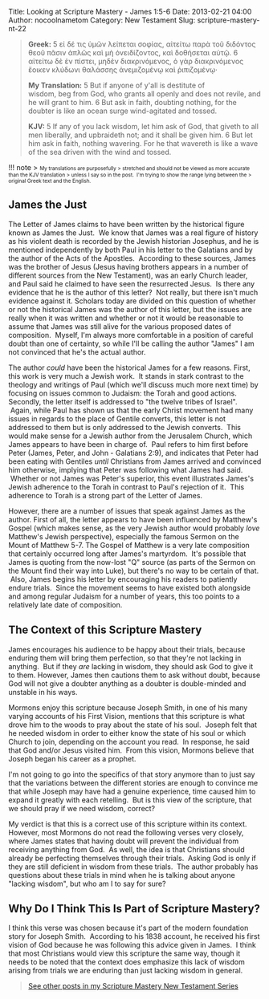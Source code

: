 Title: Looking at Scripture Mastery - James 1:5-6
Date: 2013-02-21 04:00
Author: nocoolnametom
Category: New Testament
Slug: scripture-mastery-nt-22

> **Greek:**
>  <span>5</span> εἰ δέ τις ὑμῶν λείπεται σοφίας, αἰτείτω παρὰ τοῦ
>  διδόντος θεοῦ πᾶσιν ἁπλῶς καὶ μὴ ὀνειδίζοντος, καὶ δοθήσεται αὐτῷ.
>  <span>6</span> αἰτείτω δὲ ἐν πίστει, μηδὲν διακρινόμενος, ὁ γὰρ
>  διακρινόμενος ἔοικεν κλύδωνι θαλάσσης ἀνεμιζομένῳ καὶ ῥιπιζομένῳ·
>
> **My Translation:**
>  <span>5</span> But if anyone of y'all is destitute of
>  wisdom, beg from God, who grants all openly and does not
>  revile, and he will grant to him.
>  <span>6</span> But ask in faith, doubting nothing, for
>  the doubter is like an ocean surge wind-agitated and
>  tossed.
>
> **KJV:**
>  <span>5</span> If any of you lack wisdom, let him ask of God, that
>  giveth to all men liberally, and upbraideth not; and it shall be
>  given him.
>  <span>6</span> But let him ask in faith, nothing wavering. For he
>  that wavereth is like a wave of the sea driven with the wind and
>  tossed.

!!! note
    > <span style="font-size: x-small;">My translations are purposefully
    > stretched and should not be viewed as more accurate than the KJV translation
    > unless I say so in the post.  I'm trying to show the range lying between the
    > original Greek text and the English.</span>

James the Just
--------------

The Letter of James claims to have been written by the historical figure
known as James the Just.  We know that James was a real figure of history as
his violent death is recorded by the Jewish historian Josephus, and he is
mentioned independently by both Paul in his letter to the Galatians and by the
author of the Acts of the Apostles.  According to these sources, James was the
brother of Jesus (Jesus having brothers appears in a number of different sources
from the New Testament), was an early Church leader, and Paul said he claimed to
have seen the resurrected Jesus.  Is there any evidence that he is the
author of this letter?  Not really, but there isn't much evidence against it.
Scholars today are divided on this question of whether or not the historical James was
the author of this letter, but the issues are really when it was written
and whether or not it would be reasonable to assume that James was still alive for
the various proposed dates of composition.  Myself, I'm always more
comfortable in a position of careful doubt than one of certainty, so while I'll be
calling the author "James" I am not convinced that he's the actual author.

The author *could* have been the historical James for a few reasons.
First, this work is very much a Jewish work.  It stands in stark contrast to
the theology and writings of Paul (which we'll discuss much more next time)
by focusing on issues common to Judaism: the Torah and good actions.
Secondly, the letter itself is addressed to "the twelve tribes of Israel".  Again,
while Paul has shown us that the early Christ movement had many issues in regards
to the place of Gentile converts, this letter is not addressed to them but is
only addressed to the Jewish converts.  This would make sense for a Jewish
author from the Jerusalem Church, which James appears to have been in charge
of.  Paul refers to him first before Peter (James, Peter, and John - Galatians
2:9), and indicates that Peter had been eating with Gentiles *until* Christians
from James arrived and convinced him otherwise, implying that Peter was following
what James had said.  Whether or not James was Peter's superior, this event
illustrates James's Jewish adherence to the Torah in contrast to
Paul's rejection of it.  This adherence to Torah is a strong part of the
Letter of James.

However, there are a number of issues that speak against James as the
author. First of all, the letter appears to have been influenced by Matthew's
Gospel (which makes sense, as the very Jewish author would probably *love*
Matthew's Jewish perspective), especially the famous Sermon on the Mount of
Matthew 5-7. The Gospel of Matthew is a very late composition that certainly
occurred long after James's martyrdom.  It's possible that James is quoting from the
now-lost "Q" source (as parts of the Sermon on the Mount find their way into
Luke), but there's no way to be certain of that.  Also, James begins his letter
by encouraging his readers to patiently endure trials.  Since the movement
seems to have existed both alongside and among regular Judaism for a number of
years, this too points to a relatively late date of composition.

The Context of this Scripture Mastery
-------------------------------------

James encourages his audience to be happy about their trials, because
enduring them will bring them perfection, so that they're not lacking in
anything.  But if they *are* lacking in wisdom, they should ask God to give it to
them. However, James then cautions them to ask without doubt, because God
will not give a doubter anything as a doubter is double-minded and unstable in
his ways.

Mormons enjoy this scripture because Joseph Smith, in one of his many
varying accounts of his First Vision, mentions that this scripture is what
drove him to the woods to pray about the state of his soul.  Joseph felt that he
needed wisdom in order to either know the state of his soul or which Church to
join, depending on the account you read.  In response, he said that God
and/or Jesus visited him.  From this vision, Mormons believe that Joseph began his
career as a prophet.

I'm not going to go into the specifics of that story anymore than to
just say that the variations between the different stories are enough to
convince me that while Joseph may have had a genuine experience, time caused him to
expand it greatly with each retelling.  But is this view of the scripture, that
we should pray if we need wisdom, correct?

My verdict is that this is a correct use of this scripture within its
context. However, most Mormons do not read the following verses very closely,
where James states that having doubt will prevent the individual from receiving
anything from God.  As well, the idea is that Christians should already be
perfecting themselves through their trials.  Asking God is only if they are still
deficient in wisdom from these trials.  The author probably has questions about
these trials in mind when he is talking about anyone "lacking wisdom", but
who am I to say for sure?

Why Do I Think This Is Part of Scripture Mastery?
-------------------------------------------------

I think this verse was chosen because it's part of the modern foundation
story for Joseph Smith.  According to his 1838 account, he received his first
vision of God because he was following this advice given in James.  I think
that most Christians would view this scripture the same way, though it needs to
be noted that the context does emphasize this lack of wisdom arising from trials
we are enduring than just lacking wisdom in general.

> [See other posts in my Scripture Mastery New Testament Series][]

  [See other posts in my Scripture Mastery New Testament Series]: |filename|scripture-mastery-new-testament.md "Scripture Mastery: New Testament"
